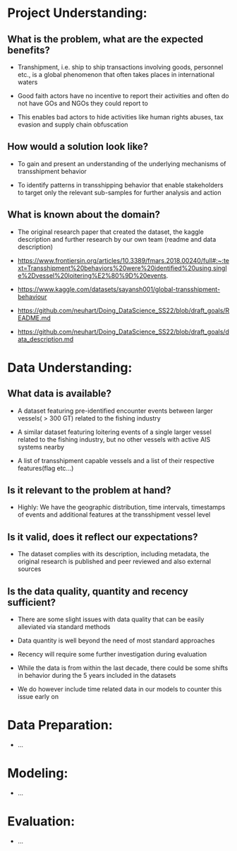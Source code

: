 # Project Understanding:

## What is the problem, what are the expected benefits?

* Transhipment, i.e. ship to ship transactions involving goods, personnel etc., is a global phenomenon that often takes places in international waters 

* Good faith actors have no incentive to report their activities and often do not have GOs and NGOs they could report to

* This enables bad actors to hide activities like human rights abuses, tax evasion and supply chain obfuscation

## How would a solution look like?

* To gain and present an understanding of the underlying mechanisms of transshipment behavior

* To identify patterns in transshipping behavior that enable stakeholders to target only the relevant sub-samples for further analysis and action

## What is known about the domain?

* The original research paper that created the dataset, the kaggle description and further research by our own team (readme and data description)

- https://www.frontiersin.org/articles/10.3389/fmars.2018.00240/full#:~:text=Transshipment%20behaviors%20were%20identified%20using,single%2Dvessel%20loitering%E2%80%9D%20events.

- https://www.kaggle.com/datasets/sayansh001/global-transshipment-behaviour

- https://github.com/neuhart/Doing_DataScience_SS22/blob/draft_goals/README.md

- https://github.com/neuhart/Doing_DataScience_SS22/blob/draft_goals/data_description.md

# Data Understanding:

## What data is available?

* A dataset featuring pre-identified encounter events between larger vessels( > 300 GT) related to the fishing industry

* A similar dataset featuring loitering events of a single larger vessel related to the fishing industry, but no other vessels with active AIS systems nearby

* A list of transshipment capable vessels and a list of their respective features(flag etc...) 

## Is it relevant to the problem at hand?

* Highly: We have the geographic distribution, time intervals, timestamps of events and additional features at the transshipment vessel level 

## Is it valid, does it reflect our expectations?

* The dataset complies with its description, including metadata, the original research is published and peer reviewed and also external sources

## Is the data quality, quantity and recency sufficient? 

* There are some slight issues with data quality that can be easily alleviated via standard methods

* Data quantity is well beyond the need of most standard approaches

* Recency will require some further investigation during evaluation

- While the data is from within the last decade, there could be some shifts in behavior during the 5 years included in the datasets

- We do however include time related data in our models to counter this issue early on

# Data Preparation:

* ...

# Modeling:

* ...

# Evaluation:

* ...